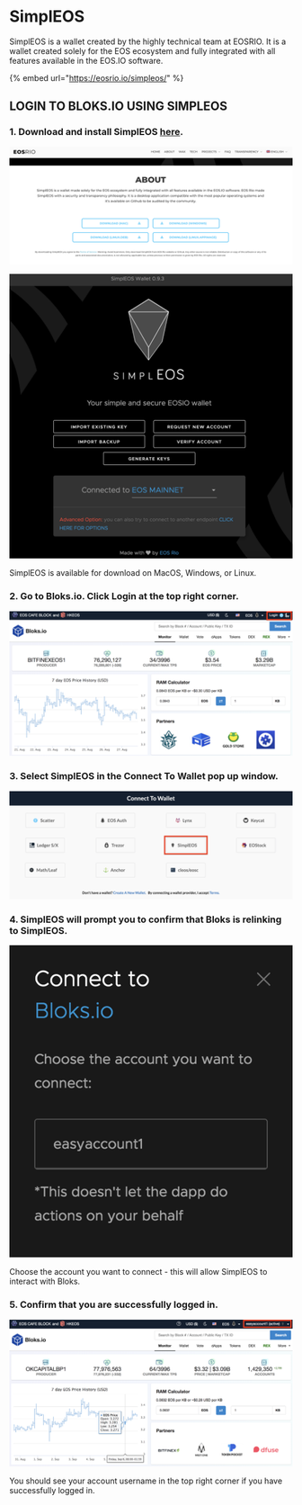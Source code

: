 # SimplEOS

SimplEOS is a wallet created by the highly technical team at EOSRIO. It is a wallet created solely for the EOS ecosystem and fully integrated with all features available in the EOS.IO software.

{% embed url="https://eosrio.io/simpleos/" %}

## LOGIN TO BLOKS.IO USING SIMPLEOS

### 1. Download and install SimplEOS [here](https://eosrio.io/simpleos/).

![](../../.gitbook/assets/image%20%2866%29.png)

![](../../.gitbook/assets/image%20%2884%29.png)

SimplEOS is available for download on MacOS, Windows, or Linux.

### 2. Go to Bloks.io. Click Login at the top right corner.

![](../../.gitbook/assets/image%20%28160%29.png)

### 3. Select SimplEOS in the Connect To Wallet pop up window. 

![](../../.gitbook/assets/image%20%2878%29.png)

### 4. SimplEOS will prompt you to confirm that Bloks is relinking to SimplEOS.

![](../../.gitbook/assets/image%20%2880%29.png)

Choose the account you want to connect - this will allow SimplEOS to interact with Bloks.

### 5. Confirm that you are successfully logged in.

![](../../.gitbook/assets/image%20%28175%29.png)

You should see your account username in the top right corner if you have successfully logged in.

